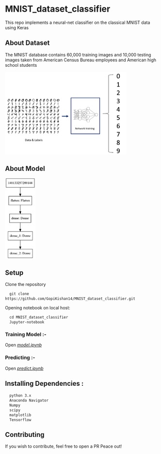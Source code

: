 # MNIST_dataset_classifier
This repo implements a neural-net classifier on the classical MNIST data using Keras

## About Dataset
The MNIST database contains 60,000 training images and 10,000 testing images taken from American Census Bureau employees and American high school students

<img src="/MNIST_data.png?raw=true" width="400">

## About Model
<img src="/model.png?raw=true" width="100">

## Setup
Clone the repository
```
  git clone https://github.com/GopiKishan14/MNIST_dataset_classifier.git
```
Opening notebook on local host:
```
  cd MNIST_dataset_classifier
  Jupyter-notebook
```
### Training Model :-

Open [*model.ipynb*](https://github.com/GopiKishan14/MNIST_dataset_classifier/blob/master/model.ipynb)

### Predicting :-

Open [*predict.ipynb*](https://github.com/GopiKishan14/MNIST_dataset_classifier/blob/master/predict.ipynb)

## Installing Dependencies :
```
  python 3.x
  Anaconda Navigator
  Numpy
  scipy
  matplotlib
  Tensorflow
```

## Contributing
If you wish to contribute, feel free to open a PR
Peace out!
